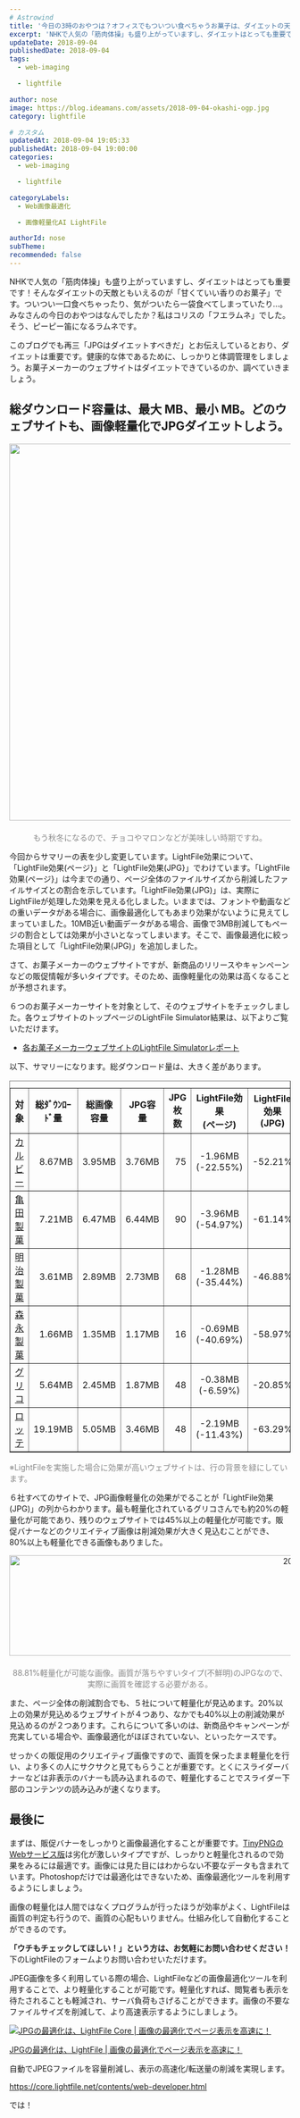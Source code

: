 ```yaml
---
# Astrowind
title: '今日の3時のおやつは？オフィスでもついつい食べちゃうお菓子は、ダイエットの天敵！そんなお菓子のメーカーウェブサイトの画像軽量化状況をチェックしてみよう'
excerpt: 'NHKで人気の「筋肉体操」も盛り上がっていますし、ダイエットはとっても重要です！...'
updateDate: 2018-09-04
publishedDate: 2018-09-04
tags: 
  - web-imaging

  - lightfile

author: nose
image: https://blog.ideamans.com/assets/2018-09-04-okashi-ogp.jpg
category: lightfile

# カスタム
updatedAt: 2018-09-04 19:05:33
publishedAt: 2018-09-04 19:00:00
categories: 
  - web-imaging

  - lightfile

categoryLabels: 
  - Web画像最適化

  - 画像軽量化AI LightFile

authorId: nose
subTheme: 
recommended: false
---
```


<p>NHKで人気の「筋肉体操」も盛り上がっていますし、ダイエットはとっても重要です！そんなダイエットの天敵ともいえるのが「甘くていい香りのお菓子」です。ついつい一口食べちゃったり、気がついたら一袋食べてしまっていたり...。みなさんの今日のおやつはなんでしたか？私はコリスの「フエラムネ」でした。そう、ピーピー笛になるラムネです。</p>
<p>このブログでも再三「JPGはダイエットすべきだ」とお伝えしているとおり、ダイエットは重要です。健康的な体であるために、しっかりと体調管理をしましょう。お菓子メーカーのウェブサイトはダイエットできているのか、調べていきましょう。</p>
<h2>総ダウンロード容量は、最大 MB、最小 MB。どのウェブサイトも、画像軽量化でJPGダイエットしよう。</h2>
<p><img alt="2018-09-04-okashi-01.jpg" src="https://blog.ideamans.com/assets/2018-09-04-okashi-01.jpg" width="1200" height="675" class="mt-image-center" style="text-align: center; display: block; margin: 0 auto 20px;"></p>
<p style="text-align: center;"><span style="color: #888888;">もう秋冬になるので、チョコやマロンなどが美味しい時期ですね。</span></p>
<p>今回からサマリーの表を少し変更しています。LightFile効果について、「LightFile効果(ページ}」と「LightFile効果(JPG}」でわけています。「LightFile効果(ページ}」は今までの通り、ページ全体のファイルサイズから削減したファイルサイズとの割合を示しています。「LightFile効果(JPG)」は、実際にLightFileが処理した効果を見える化しました。いままでは、フォントや動画などの重いデータがある場合に、画像最適化してもあまり効果がないように見えてしまっていました。10MB近い動画データがある場合、画像で3MB削減してもページの割合としては効果が小さいとなってしまいます。そこで、画像最適化に絞った項目として「LightFile効果(JPG)」を追加しました。</p>
<p>さて、お菓子メーカーのウェブサイトですが、新商品のリリースやキャンペーンなどの販促情報が多いタイプです。そのため、画像軽量化の効果は高くなることが予想されます。</p>
<p>６つのお菓子メーカーサイトを対象として、そのウェブサイトをチェックしました。各ウェブサイトのトップページのLightFile Simulator結果は、以下よりご覧いただけます。</p>
<ul><li><a href="https://simulator.lightfile.net/reports/c9a69a1566ad19f3708fcf137235fa2b19eed81b30fdbcb95e9c238ea3aea606" target="_blank">各お菓子メーカーウェブサイトのLightFile Simulatorレポート</a></li></ul>
<p>以下、サマリーになります。総ダウンロード量は、大きく差があります。</p>
<div class="tablewrap">
<table border="1" cellpadding="5" cellspacing="0" class="tablestyle2"><caption></caption>
<tbody>
<tr><th>対象</th><th>総ﾀﾞｳﾝﾛｰﾄﾞ量</th><th>総画像容量</th><th>JPG容量</th><th>JPG枚数</th><th>LightFile効果<br class="visible-1200">(ページ)</th><th>LightFile効果<br class="visible-1200">(JPG)</th></tr>
<tr class="greenline">
<td><a href="http://www.calbee.co.jp/" target="_blank">カルビー</a></td>
<td style="text-align: right;">8.67MB</td>
<td style="text-align: right;">3.95MB</td>
<td style="text-align: right;">3.76MB</td>
<td style="text-align: right;">75</td>
<td style="text-align: center;"><span>-1.96MB</span><br class="visible-1200"><span>(-22.55%)</span></td>
<td style="text-align: center;"><span>-52.21%</span></td>
</tr>
<tr class="greenlinebold">
<td><a href="https://www.kamedaseika.co.jp/cs/" target="_blank">亀田製菓</a></td>
<td style="text-align: right;">7.21MB</td>
<td style="text-align: right;">6.47MB</td>
<td style="text-align: right;">6.44MB</td>
<td style="text-align: right;">90</td>
<td style="text-align: center;">-3.96MB<br class="visible-1200">(-54.97%)</td>
<td style="text-align: center;">-61.14%</td>
</tr>
<tr class="greenline">
<td><a href="https://www.meiji.co.jp/" target="_blank">明治製菓</a></td>
<td style="text-align: right;">3.61MB</td>
<td style="text-align: right;">2.89MB</td>
<td style="text-align: right;">2.73MB</td>
<td style="text-align: right;">68</td>
<td style="text-align: center;">-1.28MB<br class="visible-1200">(-35.44%)</td>
<td style="text-align: center;">-46.88%</td>
</tr>
<tr class="greenlinebold">
<td><a href="http://www.morinaga.co.jp/" target="_blank">森永製菓</a></td>
<td style="text-align: right;">1.66MB</td>
<td style="text-align: right;">1.35MB</td>
<td style="text-align: right;">1.17MB</td>
<td style="text-align: right;">16</td>
<td style="text-align: center;">-0.69MB<br class="visible-1200">(-40.69%)</td>
<td style="text-align: center;">-58.97%</td>
</tr>
<tr>
<td><a href="https://www.glico.com/jp/" target="_blank">グリコ</a></td>
<td style="text-align: right;">5.64MB</td>
<td style="text-align: right;">2.45MB</td>
<td style="text-align: right;">1.87MB</td>
<td style="text-align: right;">48</td>
<td style="text-align: center;">-0.38MB<br class="visible-1200">(-6.59%)</td>
<td style="text-align: center;">-20.85%</td>
</tr>
<tr>
<td><a href="https://www.lotte.co.jp/" target="_blank">ロッテ</a></td>
<td style="text-align: right;">19.19MB</td>
<td style="text-align: right;">5.05MB</td>
<td style="text-align: right;">3.46MB</td>
<td style="text-align: right;">48</td>
<td style="text-align: center;">-2.19MB<br class="visible-1200">(-11.43%)</td>
<td style="text-align: center;">-63.29%</td>
</tr>
</tbody>
</table>
</div>
<p><span style="color: #888888;">※LightFileを実施した場合に効果が高いウェブサイトは、行の背景を緑にしています。</span></p>
<p>６社すべてのサイトで、JPG画像軽量化の効果がでることが「LightFile効果(JPG)」の列からわかります。最も軽量化されているグリコさんでも約20%の軽量化が可能であり、残りのウェブサイトでは45%以上の軽量化が可能です。販促バナーなどのクリエイティブ画像は削減効果が大きく見込むことができ、80%以上も軽量化できる画像もありました。</p>
<p style="text-align: center;"><img alt="2018-09-04-okashi-02.jpg" src="https://blog.ideamans.com/assets/2018-09-04-okashi-02.jpg" width="1143" height="180" class="mt-image-center" style="text-align: center; display: block; margin: 0 auto 20px;"><span style="color: #888888;">88.81%軽量化が可能な画像。画質が落ちやすいタイプ(不鮮明)のJPGなので、実際に画質を確認する必要がある。</span></p>
<p>また、ページ全体の削減割合でも、５社について軽量化が見込めます。20%以上の効果が見込めるウェブサイトが４つあり、なかでも40%以上の削減効果が見込めるのが２つあります。これらについて多いのは、新商品やキャンペーンが充実している場合や、画像最適化がほぼされていない、といったケースです。</p>
<p>せっかくの販促用のクリエイティブ画像ですので、画質を保ったまま軽量化を行い、より多くの人にサクサクと見てもらうことが重要です。とくにスライダーバナーなどは非表示のバナーも読み込まれるので、軽量化することでスライダー下部のコンテンツの読み込みが速くなります。</p>
<h2>最後に</h2>
<p>まずは、販促バナーをしっかりと画像最適化することが重要です。<a href="https://tinypng.com/" target="_blank">TinyPNGのWebサービス版</a>は劣化が激しいタイプですが、しっかりと軽量化されるので効果をみるには最適です。画像には見た目にはわからない不要なデータも含まれています。Photoshopだけでは最適化はできないため、画像最適化ツールを利用するようにしましょう。</p>
<p>画像の軽量化は人間ではなくプログラムが行ったほうが効率がよく、LightFileは画質の判定も行うので、画質の心配もいりません。仕組み化して自動化することができるのです。</p>
<p><strong>「ウチもチェックしてほしい！」という方は、お気軽にお問い合わせください！</strong>下のLightFileのフォームよりお問い合わせいただけます。</p>
<p>JPEG画像を多く利用している際の場合、LightFileなどの画像最適化ツールを利用することで、より軽量化することが可能です。軽量化すれば、閲覧者も表示を待たされることも軽減され、サーバ負荷もさげることができます。画像の不要なファイルサイズを削減して、より高速表示するようにしましょう。</p>
<div class="serviceBox">
<div class="serviceImage"><a href="https://core.lightfile.net/contents/web-developer.html" target="_blank"><img src="https://blog.ideamans.com/assets/service-lfc.jpg" alt="JPGの最適化は、LightFile Core | 画像の最適化でページ表示を高速に！"></a></div>
<div class="serviceText">
<p class="serviceTitle"><a href="https://core.lightfile.net/contents/web-developer.html" target="_blank">JPGの最適化は、LightFile | 画像の最適化でページ表示を高速に！</a></p>
<p class="serviceDesc">自動でJPEGファイルを容量削減し、表示の高速化/転送量の削減を実現します。</p>
<p class="serviceLink"><a href="https://core.lightfile.net/contents/web-developer.html" target="_blank">https://core.lightfile.net/contents/web-developer.html</a></p>
</div>
</div>
<p>では！</p>
